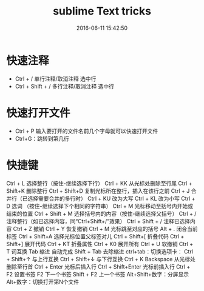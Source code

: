﻿---
title: sublime Text tricks
toc: true

tags:
  - sublimeText
date: 2016-06-11 15:42:50
---
#  快速注释
- Ctrl + /     单行注释/取消注释  选中行
- Ctrl + Shift + /    多行注释/取消注释   选中行

#  快速打开文件
- Ctrl + P    输入要打开的文件名前几个字母就可以快速打开文件
- Ctrl+G：跳转到第几行

<!-- more -->


# 快捷键
Ctrl + L  选择整行（按住-继续选择下行）
Ctrl + KK  从光标处删除至行尾
Ctrl + Shift+K  删除整行
Ctrl + Shift+D  复制光标所在整行，插入在该行之前
Ctrl + J  合并行（已选择需要合并的多行时）
Ctrl + KU  改为大写
Ctrl + KL  改为小写
Ctrl + D  选词 （按住-继续选择下个相同的字符串）
Ctrl + M  光标移动至括号内开始或结束的位置
Ctrl + Shift + M  选择括号内的内容（按住-继续选择父括号）
Ctrl + /  注释整行（如已选择内容，同“Ctrl+Shift+/”效果）
Ctrl + Shift + /  注释已选择内容
Ctrl + Z  撤销
Ctrl + Y  恢复撤销
Ctrl + M  光标跳至对应的括号
Alt + .  闭合当前标签
Ctrl + Shift+A  选择光标位置父标签对儿
Ctrl + Shift+[  折叠代码
Ctrl + Shift+]  展开代码
Ctrl + KT  折叠属性
Ctrl + K0  展开所有
Ctrl + U  软撤销
Ctrl + T  词互换
Tab  缩进  自动完成
Shift + Tab  去除缩进
ctrl+tab：切换选项卡：
Ctrl + Shift+↑  与上行互换
Ctrl + Shift+↓  与下行互换
Ctrl + K Backspace  从光标处删除至行首
Ctrl + Enter  光标后插入行
Ctrl + Shift+Enter  光标前插入行
Ctrl + F2  设置书签
F2  下一个书签
Shift + F2  上一个书签
Alt+Shift+数字：分屏显示
Alt+数字：切换打开第N个文件
